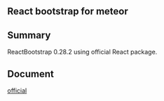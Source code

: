 ## React bootstrap for meteor

## Summary
ReactBootstrap 0.28.2 using official React package.

## Document
[official](https://react-bootstrap.github.io/)
